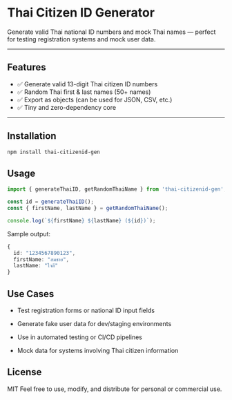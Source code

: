 # Thai Citizen ID Generator

Generate valid Thai national ID numbers and mock Thai names — perfect for testing registration systems and mock user data.

---

## Features

- ✅ Generate valid 13-digit Thai citizen ID numbers
- ✅ Random Thai first & last names (50+ names)
- ✅ Export as objects (can be used for JSON, CSV, etc.)
- ✅ Tiny and zero-dependency core

---

## Installation

```bash
npm install thai-citizenid-gen
```

## Usage

```ts
import { generateThaiID, getRandomThaiName } from 'thai-citizenid-gen';

const id = generateThaiID();
const { firstName, lastName } = getRandomThaiName();

console.log(`${firstName} ${lastName} (${id})`);
```
Sample output:

```ts
{
  id: "1234567890123",
  firstName: "สมชาย",
  lastName: "ใจดี"
}
```

## Use Cases

* Test registration forms or national ID input fields

* Generate fake user data for dev/staging environments

* Use in automated testing or CI/CD pipelines

* Mock data for systems involving Thai citizen information

## License

MIT
Feel free to use, modify, and distribute for personal or commercial use.